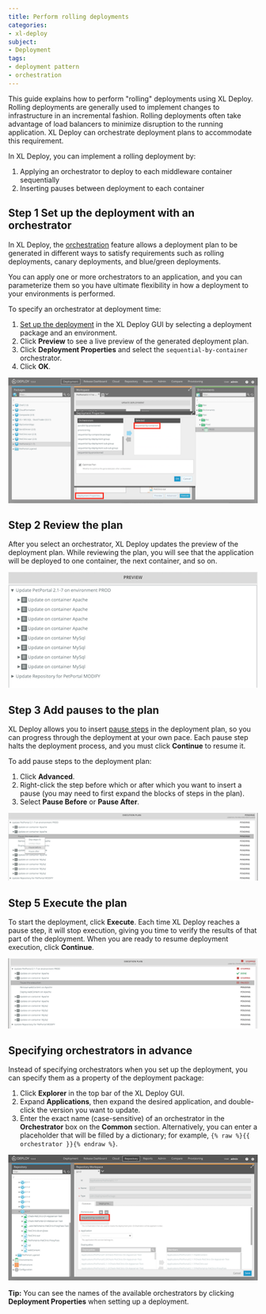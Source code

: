 ```yaml
---
title: Perform rolling deployments
categories:
- xl-deploy
subject:
- Deployment
tags:
- deployment pattern
- orchestration
---
```


This guide explains how to perform "rolling" deployments using XL Deploy. Rolling deployments are generally used to implement changes to infrastructure in an incremental fashion. Rolling deployments often take advantage of load balancers to minimize disruption to the running application. XL Deploy can orchestrate deployment plans to accommodate this requirement.

In XL Deploy, you can implement a rolling deployment by:

1. Applying an orchestrator to deploy to each middleware container sequentially
1. Inserting pauses between deployment to each container

## Step 1 Set up the deployment with an orchestrator

In XL Deploy, the [orchestration](/xl-deploy/concept/types-of-orchestrators-in-xl-deploy.html) feature allows a deployment plan to be generated in different ways to satisfy requirements such as rolling deployments, canary deployments, and blue/green deployments.

You can apply one or more orchestrators to an application, and you can parameterize them so you have ultimate flexibility in how a deployment to your environments is performed.

To specify an orchestrator at deployment time:

1. [Set up the deployment](/xl-deploy/how-to/deploy-an-application.html) in the XL Deploy GUI by selecting a deployment package and an environment.
1. Click **Preview** to see a live preview of the generated deployment plan.
1. Click **Deployment Properties** and select the `sequential-by-container` orchestrator.
1. Click **OK**.

![Sequential-by-container orchestrator](images/rolling-select-orchestrator.png)

## Step 2 Review the plan

After you select an orchestrator, XL Deploy updates the preview of the deployment plan. While reviewing the plan, you will see that the application will be deployed to one container, the next container, and so on.

![Sample rolling deployment plan](images/rolling-preview.png)

## Step 3 Add pauses to the plan

XL Deploy allows you to insert [pause steps](/xl-deploy/how-to/deploy-an-application.html#add-a-pause-step) in the deployment plan, so you can progress through the deployment at your own pace. Each pause step halts the deployment process, and you must click **Continue** to resume it.

To add pause steps to the deployment plan:

1. Click **Advanced**.
1. Right-click the step before which or after which you want to insert a pause (you may need to first expand the blocks of steps in the plan).
1. Select **Pause Before** or **Pause After**.

![Adding a pause step to a deployment plan](images/rolling-pause.png)

## Step 5 Execute the plan

To start the deployment, click **Execute**. Each time XL Deploy reaches a pause step, it will stop execution, giving you time to verify the results of that part of the deployment. When you are ready to resume deployment execution, click **Continue**.

![Executing a rolling deployment](images/rolling-execution.png)

## Specifying orchestrators in advance

Instead of specifying orchestrators when you set up the deployment, you can specify them as a property of the deployment package:

1. Click **Explorer** in the top bar of the XL Deploy GUI.
1. Expand **Applications**, then expand the desired application, and double-click the version you want to update.
1. Enter the exact name (case-sensitive) of an orchestrator in the **Orchestrator** box on the **Common** section. Alternatively, you can enter a placeholder that will be filled by a dictionary; for example, `{% raw %}{{ orchestrator }}{% endraw %}`.

![Specifying an orchestrator on a deployment package](images/rolling-application-property.png)

**Tip:** You can see the names of the available orchestrators by clicking **Deployment Properties** when setting up a deployment.

